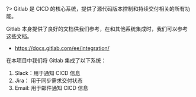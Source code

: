 ?> Gitlab 是 CICD 的核心系统，提供了源代码版本控制和持续交付相关的所有功能。

Gitlab 本身提供了良好的文档供我们参考，在和其他系统集成时，我们可以参考这些文档。

- https://docs.gitlab.com/ee/integration/

在本项目中我们将 Gitlab 集成了以下系统：

1. Slack：用于通知 CICD 信息
2. Jira： 用于同步需求交付状态
3. Email: 用于邮件通知 CICD 信息
